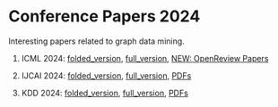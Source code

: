 # Conference Papers 2024

Interesting papers related to graph data mining.

1. ICML 2024: [folded_version](./icml2024_folded.md), [full_version](./icml2024_full.md), [NEW: OpenReview Papers](https://openreview.net/group?id=ICML.cc/2024/Conference)

2. IJCAI 2024: [folded_version](./ijcai2024_folded.md), [full_version](./ijcai2024_full.md), [PDFs](https://www.ijcai.org/Proceedings/2024/)

3. KDD 2024: [folded_version](./kdd2024_folded.md), [full_version](./kdd2024_full.md), [PDFs](https://dl.acm.org/doi/proceedings/10.1145/3637528)

